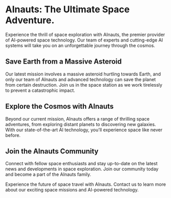 <!--
Write me markdown content of website with wallpaper:

"A group of AInauts in a space station watching as a massive asteroid hurtles towards Earth, with only their AI and technology to save them."

The header of the page should not be copy of the text but rather a real content of the website which is using this wallpaper.
-->

<!--font:Montserrat-->

# AInauts: The Ultimate Space Adventure.

Experience the thrill of space exploration with AInauts, the premier provider of AI-powered space technology. Our team of experts and cutting-edge AI systems will take you on an unforgettable journey through the cosmos.

## Save Earth from a Massive Asteroid

Our latest mission involves a massive asteroid hurtling towards Earth, and only our team of AInauts and advanced technology can save the planet from certain destruction. Join us in the space station as we work tirelessly to prevent a catastrophic impact.

## Explore the Cosmos with AInauts

Beyond our current mission, AInauts offers a range of thrilling space adventures, from exploring distant planets to discovering new galaxies. With our state-of-the-art AI technology, you'll experience space like never before.

## Join the AInauts Community

Connect with fellow space enthusiasts and stay up-to-date on the latest news and developments in space exploration. Join our community today and become a part of the AInauts family.

Experience the future of space travel with AInauts. Contact us to learn more about our exciting space missions and AI-powered technology.
